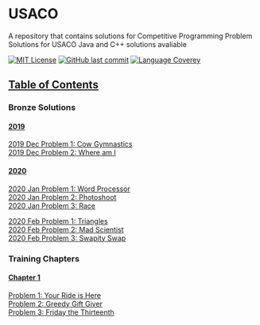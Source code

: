 # USACO
A repository that contains solutions for Competitive Programming Problem Solutions for USACO
Java and C++ solutions avaliable

[![MIT License](https://img.shields.io/github/license/o0River0o/USACO?style=flat-square)](https://github.com/o0River0o/USACO/blob/master/LICENSE)
[![GitHub last commit](https://img.shields.io/github/last-commit/o0River0o/USACO?style=flat-square)]()
[![Language Coverey](https://img.shields.io/github/languages/count/o0River0o/USACO?style=flat-square)]()

## <u>Table of Contents</u>

### **Bronze Solutions**
#### <u>2019</u>
[2019 Dec Problem 1: Cow Gymnastics](USACO/bronze/2019/Dec/Cow-Gymnastics/)
<br>
[2019 Dec Problem 2: Where am I](USACO/bronze/2019/Dec/Where-am-I/)
<br>

#### <u>2020</u>

[2020 Jan Problem 1: Word Processor](USACO/bronze/2020/Jan/Word-Processor/)
<br>
[2020 Jan Problem 2: Photoshoot](USACO/bronze/2020/Jan/Photoshoot/)
<br>
[2020 Jan Problem 3: Race](USACO/bronze/2020/Jan/Race/)
<br>

[2020 Feb Problem 1: Triangles](USACO/bronze/2020/Feb/Triangles/)
<br>
[2020 Feb Problem 2: Mad Scientist](USACO/bronze/2020/Feb/Mad-Scientist/)
<br>
[2020 Feb Problem 3: Swapity Swap](USACO/bronze/2020/Feb/Mad-Scientist/)
<br>

### **Training Chapters**
#### <u>Chapter 1</u>

[Problem 1: Your Ride is Here](USACO/training/chapter1/ride/ride.java)
<br>
[Problem 2: Greedy Gift Giver](USACO/training/chapter1/gift1/)
<br>
[Problem 3: Friday the Thirteenth](USACO/training/chapter1/friday/)